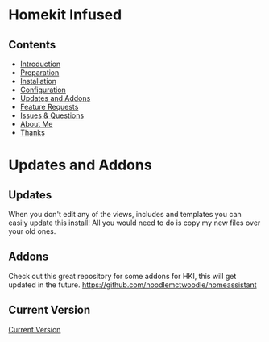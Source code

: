 # Homekit Infused

## Contents
- [Introduction](index.md)
- [Preparation](preparation.md)
- [Installation](installation.md)
- [Configuration](configuration.md)
- [Updates and Addons](updates.md)
- [Feature Requests](requests.md)
- [Issues & Questions](issues.md)
- [About Me](about.md)
- [Thanks](thanks.md)

# Updates and Addons
## Updates
When you don't edit any of the views, includes and templates you can easily update this install! All you would need to do is copy my new files over your old ones.

## Addons
Check out this great repository for some addons for HKI, this will get updated in the future.
https://github.com/noodlemctwoodle/homeassistant

## Current Version 
[Current Version](version.html)

